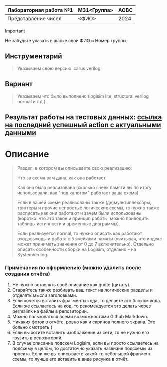 | Лабораторная работа №1 | M31<Группа> | АОВС |
| ---------------------- | ----------- | ---- |
| Представление чисел    | <ФИО>       | 2024 |

> [!important]  
> Не забудьте указать в шапке свои ФИО и Номер группы

## Инструментарий

> Указываем свою версию icarus verilog

## Вариант

> Указываем что было выполнено (logisim lite, structural verilog normal и т.д.).

## Результат работы на тестовых данных: [ссылка на последний успешный action с актуальными данными]()

# Описание

> Раздел, в котором вы описываете свою реализацию:
> 
> Что за схема вам дана, как она работает.
> 
> Как она была реализована (сколько ячеек памяти вы по итогу использовали, как "под капотом" работает ваша схема).
> 
> Если в вашей схеме реализованы также (де)мультиплексоры, триггеры и прочие непростые логических схемы, то нужно также расписать как они работают и зачем были использованы (коротко: что это такое и принцип работы, можно приводить таблицы истинности и временные диаграммы).
> 
> Если реализуется normal, то нужно описать как работают входовыходы и работа с 5 ячейками памяти (учитывая, что индекс может принимать значения от 0 до 7 включительно).
> Отдельно описать особенности сборки на Logisim, отдельно – на SystemVerilog.

### Примечания по оформлению (можно удалить после создания отчёта)

1. Не нужно вставлять своё описание как quote (цитату). 
2. Старайтесь также разбивать ваш текст на логические разделы и отделять мысли заголовками.
3. Если хочется вставить фрагменты кода, то делаете это блоком кода. Если же ссылаетесь на код, то рекомендуется это делать через permalink на файлы в репозитории.
4. Можно пользоваться всеми возможностями Github Markdown.
5. Никаких фоток в отчёте, ровно как и скринов полного экрана. Это больно смотреть \(
6. Если вы хотите вставить изображение из сети, то не нужно его грузить в репозиторий.
7. В случае описание подсхем Logisim, если вы просто ссылаетесь на подсхему в целом, то достаточно указать назвнаие подсхемы из проекта. Если же вы описываете какой-то небольшой фрагмент схемы, то лучше его вставить в виде рисунка в отчёт.
